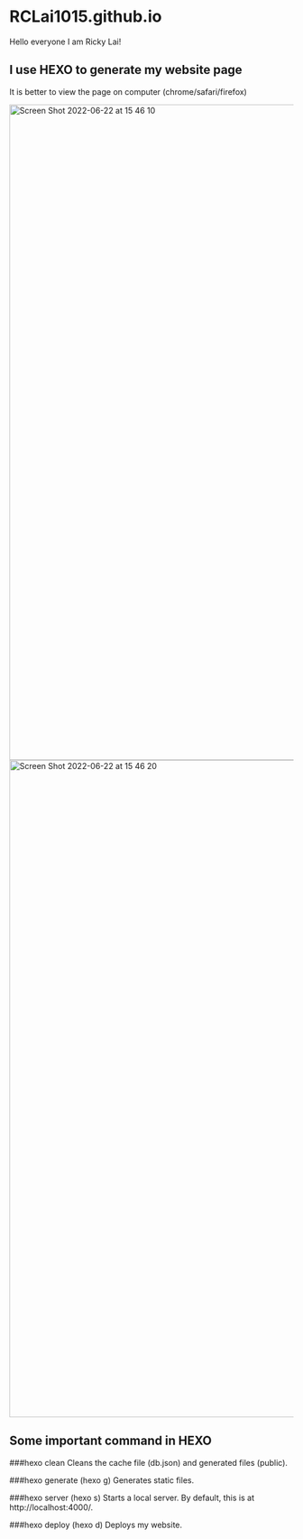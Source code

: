 # RCLai1015.github.io
Hello everyone I am Ricky Lai!

## I use HEXO to generate my website page

It is better to view the page on computer (chrome/safari/firefox)


<img width="1162" alt="Screen Shot 2022-06-22 at 15 46 10" src="https://user-images.githubusercontent.com/42745845/174974202-4048161f-545d-4062-b7de-32b83e0bc72d.png">

<img width="1165" alt="Screen Shot 2022-06-22 at 15 46 20" src="https://user-images.githubusercontent.com/42745845/174974384-f3c3bf97-1409-4143-bced-cb34e810fb2a.png">

## Some important command in HEXO 

###hexo clean 
Cleans the cache file (db.json) and generated files (public).

###hexo generate (hexo g)
Generates static files.

###hexo server (hexo s)
Starts a local server. By default, this is at http://localhost:4000/.

###hexo deploy (hexo d)
Deploys my website.




